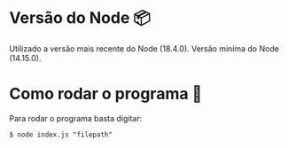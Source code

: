 # Versão do Node :package:

Utilizado a versão mais recente do Node (18.4.0). Versão miníma do Node (14.15.0).

# Como rodar o programa :wrench:

Para rodar o programa basta digitar:

```
$ node index.js "filepath"
```
